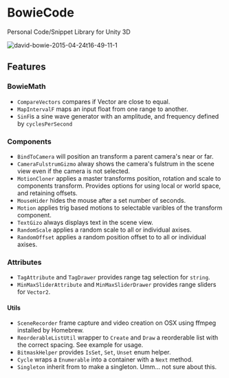 # BowieCode
Personal Code/Snippet Library for Unity 3D

![david-bowie-2015-04-24t16-49-11-1](https://cloud.githubusercontent.com/assets/166915/22928405/3921cc9a-f2ae-11e6-8553-5deb69ab7073.png)

## Features

### BowieMath

- `CompareVectors` compares if Vector are close to equal.
- `MapIntervalF` maps an input float from one range to another.
- `SinF`is a sine wave generator with an amplitude, and frequency defined by `cyclesPerSecond`

### Components

- `BindToCamera` will position an transform a parent camera's near or far.
- `CameraFulstrumGizmo` alway shows the camera's fulstrum in the scene view even if the camera is not selected.
- `MotionCloner` applies a master transforms position, rotation and scale to components transform. Provides options for using local or world space, and retaining offsets.
- `MouseHider` hides the mouse after a set number of seconds.
- `Motion` applies trig based motions to selectable varibles of the transform component.
- `TextGizo` always displays text in the scene view.
- `RandomScale` applies a random scale to all or individual axises.
- `RandomOffset` applies a random position offset to to all or individual axises.

### Attributes

- `TagAttribute` and `TagDrawer` provides range tag selection for `string`.
- `MinMaxSliderAttribute` and `MinMaxSliderDrawer` provides range sliders for `Vector2`.

#### Utils

- `SceneRecorder` frame capture and video creation on OSX using ffmpeg installed by Homebrew.
- `ReorderableListUtil` wrapper to `Create` and `Draw` a reorderable list with the correct spacing. See example for usage.
- `BitmaskHelper` provides `IsSet`, `Set`, `Unset` enum helper.
- `Cycle` wraps a `Enumerable` into a container with a `Next` method.
- `Singleton` inherit from to make a singleton. Umm... not sure about this.

